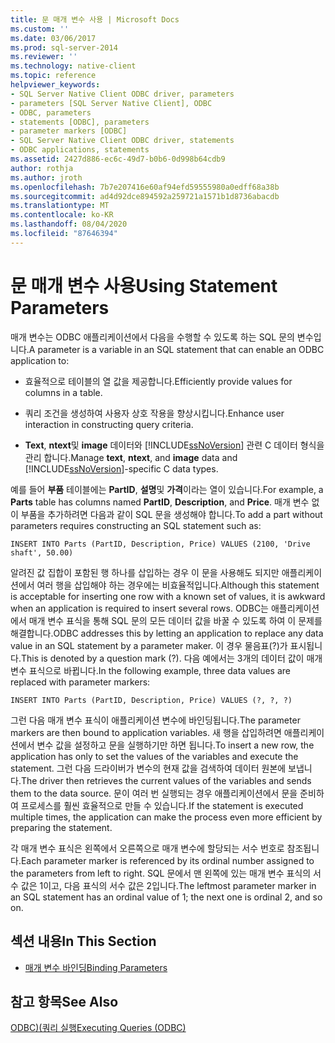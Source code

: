```yaml
---
title: 문 매개 변수 사용 | Microsoft Docs
ms.custom: ''
ms.date: 03/06/2017
ms.prod: sql-server-2014
ms.reviewer: ''
ms.technology: native-client
ms.topic: reference
helpviewer_keywords:
- SQL Server Native Client ODBC driver, parameters
- parameters [SQL Server Native Client], ODBC
- ODBC, parameters
- statements [ODBC], parameters
- parameter markers [ODBC]
- SQL Server Native Client ODBC driver, statements
- ODBC applications, statements
ms.assetid: 2427d886-ec6c-49d7-b0b6-0d998b64cdb9
author: rothja
ms.author: jroth
ms.openlocfilehash: 7b7e207416e60af94efd59555980a0edff68a38b
ms.sourcegitcommit: ad4d92dce894592a259721a1571b1d8736abacdb
ms.translationtype: MT
ms.contentlocale: ko-KR
ms.lasthandoff: 08/04/2020
ms.locfileid: "87646394"
---
```

# <a name="using-statement-parameters"></a><span data-ttu-id="61481-102">문 매개 변수 사용</span><span class="sxs-lookup"><span data-stu-id="61481-102">Using Statement Parameters</span></span>
  <span data-ttu-id="61481-103">매개 변수는 ODBC 애플리케이션에서 다음을 수행할 수 있도록 하는 SQL 문의 변수입니다.</span><span class="sxs-lookup"><span data-stu-id="61481-103">A parameter is a variable in an SQL statement that can enable an ODBC application to:</span></span>  
  
-   <span data-ttu-id="61481-104">효율적으로 테이블의 열 값을 제공합니다.</span><span class="sxs-lookup"><span data-stu-id="61481-104">Efficiently provide values for columns in a table.</span></span>  
  
-   <span data-ttu-id="61481-105">쿼리 조건을 생성하여 사용자 상호 작용을 향상시킵니다.</span><span class="sxs-lookup"><span data-stu-id="61481-105">Enhance user interaction in constructing query criteria.</span></span>  
  
-   <span data-ttu-id="61481-106">**Text**, **ntext**및 **image** 데이터와 [!INCLUDE[ssNoVersion](../../includes/ssnoversion-md.md)] 관련 C 데이터 형식을 관리 합니다.</span><span class="sxs-lookup"><span data-stu-id="61481-106">Manage **text**, **ntext**, and **image** data and [!INCLUDE[ssNoVersion](../../includes/ssnoversion-md.md)]-specific C data types.</span></span>  
  
 <span data-ttu-id="61481-107">예를 들어 **부품** 테이블에는 **PartID**, **설명**및 **가격**이라는 열이 있습니다.</span><span class="sxs-lookup"><span data-stu-id="61481-107">For example, a **Parts** table has columns named **PartID**, **Description**, and **Price**.</span></span> <span data-ttu-id="61481-108">매개 변수 없이 부품을 추가하려면 다음과 같이 SQL 문을 생성해야 합니다.</span><span class="sxs-lookup"><span data-stu-id="61481-108">To add a part without parameters requires constructing an SQL statement such as:</span></span>  
  
```  
INSERT INTO Parts (PartID, Description, Price) VALUES (2100, 'Drive shaft', 50.00)  
```  
  
 <span data-ttu-id="61481-109">알려진 값 집합이 포함된 행 하나를 삽입하는 경우 이 문을 사용해도 되지만 애플리케이션에서 여러 행을 삽입해야 하는 경우에는 비효율적입니다.</span><span class="sxs-lookup"><span data-stu-id="61481-109">Although this statement is acceptable for inserting one row with a known set of values, it is awkward when an application is required to insert several rows.</span></span> <span data-ttu-id="61481-110">ODBC는 애플리케이션에서 매개 변수 표식을 통해 SQL 문의 모든 데이터 값을 바꿀 수 있도록 하여 이 문제를 해결합니다.</span><span class="sxs-lookup"><span data-stu-id="61481-110">ODBC addresses this by letting an application to replace any data value in an SQL statement by a parameter maker.</span></span> <span data-ttu-id="61481-111">이 경우 물음표(?)가 표시됩니다.</span><span class="sxs-lookup"><span data-stu-id="61481-111">This is denoted by a question mark (?).</span></span> <span data-ttu-id="61481-112">다음 예에서는 3개의 데이터 값이 매개 변수 표식으로 바뀝니다.</span><span class="sxs-lookup"><span data-stu-id="61481-112">In the following example, three data values are replaced with parameter markers:</span></span>  
  
```  
INSERT INTO Parts (PartID, Description, Price) VALUES (?, ?, ?)  
```  
  
 <span data-ttu-id="61481-113">그런 다음 매개 변수 표식이 애플리케이션 변수에 바인딩됩니다.</span><span class="sxs-lookup"><span data-stu-id="61481-113">The parameter markers are then bound to application variables.</span></span> <span data-ttu-id="61481-114">새 행을 삽입하려면 애플리케이션에서 변수 값을 설정하고 문을 실행하기만 하면 됩니다.</span><span class="sxs-lookup"><span data-stu-id="61481-114">To insert a new row, the application has only to set the values of the variables and execute the statement.</span></span> <span data-ttu-id="61481-115">그런 다음 드라이버가 변수의 현재 값을 검색하여 데이터 원본에 보냅니다.</span><span class="sxs-lookup"><span data-stu-id="61481-115">The driver then retrieves the current values of the variables and sends them to the data source.</span></span> <span data-ttu-id="61481-116">문이 여러 번 실행되는 경우 애플리케이션에서 문을 준비하여 프로세스를 훨씬 효율적으로 만들 수 있습니다.</span><span class="sxs-lookup"><span data-stu-id="61481-116">If the statement is executed multiple times, the application can make the process even more efficient by preparing the statement.</span></span>  
  
 <span data-ttu-id="61481-117">각 매개 변수 표식은 왼쪽에서 오른쪽으로 매개 변수에 할당되는 서수 번호로 참조됩니다.</span><span class="sxs-lookup"><span data-stu-id="61481-117">Each parameter marker is referenced by its ordinal number assigned to the parameters from left to right.</span></span> <span data-ttu-id="61481-118">SQL 문에서 맨 왼쪽에 있는 매개 변수 표식의 서수 값은 1이고, 다음 표식의 서수 값은 2입니다.</span><span class="sxs-lookup"><span data-stu-id="61481-118">The leftmost parameter marker in an SQL statement has an ordinal value of 1; the next one is ordinal 2, and so on.</span></span>  
  
## <a name="in-this-section"></a><span data-ttu-id="61481-119">섹션 내용</span><span class="sxs-lookup"><span data-stu-id="61481-119">In This Section</span></span>  
  
-   [<span data-ttu-id="61481-120">매개 변수 바인딩</span><span class="sxs-lookup"><span data-stu-id="61481-120">Binding Parameters</span></span>](using-statement-parameters-binding-parameters.md)  
  
## <a name="see-also"></a><span data-ttu-id="61481-121">참고 항목</span><span class="sxs-lookup"><span data-stu-id="61481-121">See Also</span></span>  
 [<span data-ttu-id="61481-122">ODBC&#41;&#40;쿼리 실행</span><span class="sxs-lookup"><span data-stu-id="61481-122">Executing Queries &#40;ODBC&#41;</span></span>](executing-queries-odbc.md)  
  
  

